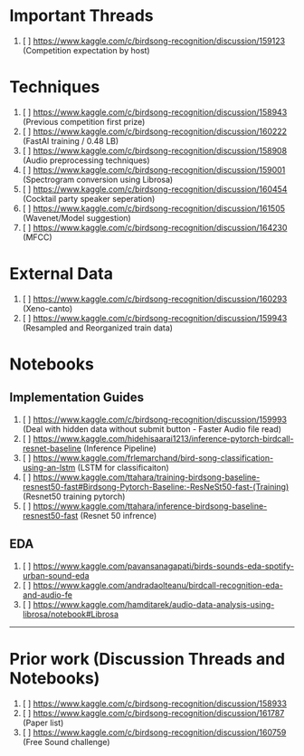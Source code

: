 # Important Threads
1. [ ] https://www.kaggle.com/c/birdsong-recognition/discussion/159123 (Competition expectation by host)

# Techniques
1. [ ] https://www.kaggle.com/c/birdsong-recognition/discussion/158943 (Previous competition first prize)
2. [ ] https://www.kaggle.com/c/birdsong-recognition/discussion/160222 (FastAI training / 0.48 LB)
3. [ ] https://www.kaggle.com/c/birdsong-recognition/discussion/158908 (Audio preprocessing techniques)
4. [ ] https://www.kaggle.com/c/birdsong-recognition/discussion/159001 (Spectrogram conversion using Librosa)
5. [ ] https://www.kaggle.com/c/birdsong-recognition/discussion/160454 (Cocktail party speaker seperation)
6. [ ] https://www.kaggle.com/c/birdsong-recognition/discussion/161505 (Wavenet/Model suggestion)
7. [ ] https://www.kaggle.com/c/birdsong-recognition/discussion/164230 (MFCC)

# External Data
1. [ ] https://www.kaggle.com/c/birdsong-recognition/discussion/160293 (Xeno-canto)
2. [ ] https://www.kaggle.com/c/birdsong-recognition/discussion/159943 (Resampled and Reorganized train data)

# Notebooks
  
## Implementation Guides
1. [ ] https://www.kaggle.com/c/birdsong-recognition/discussion/159993 (Deal with hidden data without submit button - Faster Audio file read)
2. [ ] https://www.kaggle.com/hidehisaarai1213/inference-pytorch-birdcall-resnet-baseline (Inference Pipeline)
3. [ ] https://www.kaggle.com/frlemarchand/bird-song-classification-using-an-lstm (LSTM for classificaiton)
4. [ ] https://www.kaggle.com/ttahara/training-birdsong-baseline-resnest50-fast#Birdsong-Pytorch-Baseline:-ResNeSt50-fast-(Training) (Resnet50 training pytorch)
5. [ ] https://www.kaggle.com/ttahara/inference-birdsong-baseline-resnest50-fast (Resnet 50 infrence)

## EDA
1. [ ] https://www.kaggle.com/pavansanagapati/birds-sounds-eda-spotify-urban-sound-eda
2. [ ] https://www.kaggle.com/andradaolteanu/birdcall-recognition-eda-and-audio-fe
3. [ ] https://www.kaggle.com/hamditarek/audio-data-analysis-using-librosa/notebook#Librosa

***

# Prior work (Discussion Threads and Notebooks)
1. [ ] https://www.kaggle.com/c/birdsong-recognition/discussion/158933
2. [ ] https://www.kaggle.com/c/birdsong-recognition/discussion/161787 (Paper list)
3. [ ] https://www.kaggle.com/c/birdsong-recognition/discussion/160759 (Free Sound challenge)